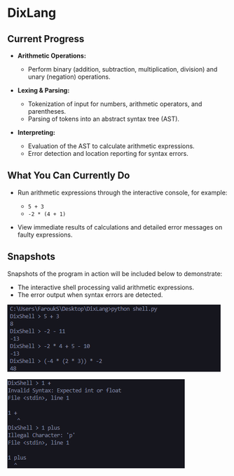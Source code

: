 # DixLang

## Current Progress

- **Arithmetic Operations:**  
  - Perform binary (addition, subtraction, multiplication, division) and unary (negation) operations.

- **Lexing & Parsing:**  
  - Tokenization of input for numbers, arithmetic operators, and parentheses.
  - Parsing of tokens into an abstract syntax tree (AST).

- **Interpreting:**  
  - Evaluation of the AST to calculate arithmetic expressions.
  - Error detection and location reporting for syntax errors.

## What You Can Currently Do

- Run arithmetic expressions through the interactive console, for example:
  - `5 + 3`
  - `-2 * (4 + 1)`

- View immediate results of calculations and detailed error messages on faulty expressions.

## Snapshots

Snapshots of the program in action will be included below to demonstrate:
- The interactive shell processing valid arithmetic expressions.
- The error output when syntax errors are detected.
  

![Alt text](screenshots\arithmetic_op.png)

![Alt text](screenshots\arithmetic_invalid_syntax.png)